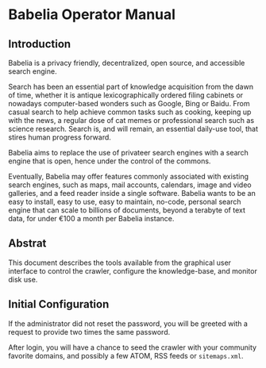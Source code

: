 # Babelia Operator Manual

## Introduction

Babelia is a privacy friendly, decentralized, open source, and
accessible search engine.

Search has been an essential part of knowledge acquisition from the
dawn of time, whether it is antique lexicographically ordered filing
cabinets or nowadays computer-based wonders such as Google, Bing or
Baidu. From casual search to help achieve common tasks such as
cooking, keeping up with the news, a regular dose of cat memes or
professional search such as science research. Search is, and will
remain, an essential daily-use tool, that stires human progress
forward.

Babelia aims to replace the use of privateer search engines with a
search engine that is open, hence under the control of the commons.

Eventually, Babelia may offer features commonly associated with
existing search engines, such as maps, mail accounts, calendars, image
and video galleries, and a feed reader inside a single software.
Babelia wants to be an easy to install, easy to use, easy to maintain,
no-code, personal search engine that can scale to billions of
documents, beyond a terabyte of text data, for under €100 a month per
Babelia instance.

## Abstrat

This document describes the tools available from the graphical user
interface to control the crawler, configure the knowledge-base, and
monitor disk use.

## Initial Configuration

If the administrator did not reset the password, you will be greeted
with a request to provide two times the same password.

After login, you will have a chance to seed the crawler with your
community favorite domains, and possibly a few ATOM, RSS feeds or
`sitemaps.xml`.
